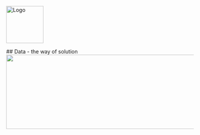 <p align="left">
  <img src="https://your-logo-url.com/logo.png" alt="Logo" width="100"/>
<span style="font-size: 30px; margin-left: 20px;"Akash Prasad Mishra</span>
</p>
##  Data - the way of solution
<div id="header" align="center">
  <img src="https://r4.wallpaperflare.com/wallpaper/290/228/26/digital-art-circuits-minimalism-multiple-display-wallpaper-79c65276cb9a0fea804b823a2867c553.jpg" width="1000" height="200"/>
</div
